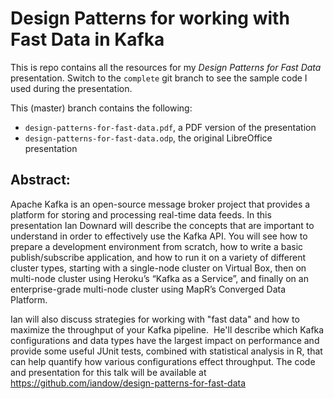 # Design Patterns for working with Fast Data in Kafka

This is repo contains all the resources for my *Design Patterns for Fast Data* presentation. Switch to the `complete` git branch to see the sample code I used during the presentation.

This (master) branch contains the following:

* `design-patterns-for-fast-data.pdf`, a PDF version of the presentation
* `design-patterns-for-fast-data.odp`, the original LibreOffice presentation


## Abstract:

Apache Kafka is an open-source message broker project that provides a platform for storing and processing real-time data feeds. In this presentation Ian Downard will describe the concepts that are important to understand in order to effectively use the Kafka API. You will see how to prepare a development environment from scratch, how to write a basic publish/subscribe application, and how to run it on a variety of different cluster types, starting with a single-node cluster on Virtual Box, then on multi-node cluster using Heroku’s “Kafka as a Service”, and finally on an enterprise-grade multi-node cluster using MapR’s Converged Data Platform.  

Ian will also discuss strategies for working with "fast data" and how to maximize the throughput of your Kafka pipeline.  He'll describe which Kafka configurations and data types have the largest impact on performance and provide some useful JUnit tests, combined with statistical analysis in R, that can help quantify how various configurations effect throughput.
The code and presentation for this talk will be available at https://github.com/iandow/design-patterns-for-fast-data



